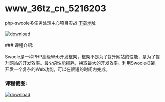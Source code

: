 # www_36tz_cn_5216203
php-swoole多任务处理中心项目实战
[下载地址](http://www.36tz.cn/article/5216203 "下载地址")
<br/></br>[![download](http://36tz.cn/muke_img/2020_11_2-53-300x170.png "下载地址")](http://www.36tz.cn/article/5216203 "下载地址")
<br/></br>### 课程介绍:<br/></br>Swoole是一种PHP高级Web开发框架，框架不是为了提升网站的性能，是为了提升网站的开发效率。最少的性能损耗，换取最大的开发效率。利用Swoole框架，开发一个复杂的Web功能，可以在很短的时间内完成。

### 课程截图:
[![download](http://36tz.cn/muke_img/2020_11_1-52.png "下载地址")](http://www.36tz.cn/article/5216203 "下载地址")
